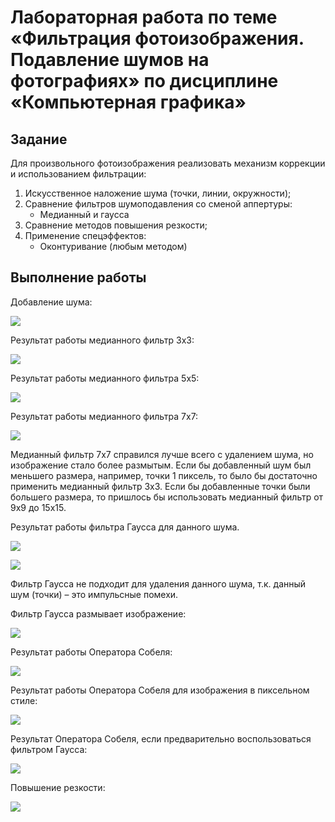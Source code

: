 # Лабораторная работа по теме «Фильтрация фотоизображения. Подавление шумов на фотографиях» по дисциплине «Компьютерная графика»

## Задание

Для произвольного фотоизображения реализовать механизм коррекции и использованием фильтрации:
1. Искусственное наложение шума (точки, линии, окружности);
2. Сравнение фильтров шумоподавления со сменой аппертуры:
   - Медианный и гаусса
3. Сравнение методов повышения резкости;
4. Применение спецэффектов:
	- Оконтуривание (любым методом)

## Выполнение работы

Добавление шума:

![](img/img1.png)

Результат работы медианного фильтр 3х3:

![](img/img2.png)

Результат работы медианного фильтра 5х5:

![](img/img3.png)

Результат работы медианного фильтра 7х7:

![](img/img4.png)

Медианный фильтр 7х7 справился лучше всего с удалением шума, но изображение стало более размытым. Если бы добавленный шум был меньшего размера, например, точки 1 пиксель, то было бы достаточно применить медианный фильтр 3х3. Если бы добавленные точки были большего размера, то пришлось бы использовать медианный фильтр от 9х9 до 15х15.

Результат работы фильтра Гаусса для данного шума. 

![](img/img5.png)

![](img/img6.png)

Фильтр Гаусса не подходит для удаления данного шума, т.к. данный шум (точки) – это импульсные помехи.

Фильтр Гаусса размывает изображение:

![](img/img7.png)

Результат работы Оператора Собеля:

![](img/img8.png)

Результат работы Оператора Собеля для изображения в пиксельном стиле:

![](img/img9.png)

Результат Оператора Собеля, если предварительно воспользоваться фильтром Гаусса:

![](img/img10.png)

Повышение резкости:

![](img/img11.png)